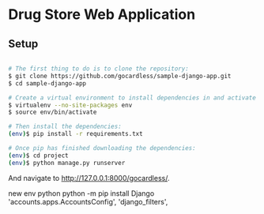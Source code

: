 # Drug Store Web Application

## Setup

```bash

# The first thing to do is to clone the repository:
$ git clone https://github.com/gocardless/sample-django-app.git
$ cd sample-django-app

# Create a virtual environment to install dependencies in and activate it:
$ virtualenv --no-site-packages env
$ source env/bin/activate

# Then install the dependencies:
(env)$ pip install -r requirements.txt

# Once pip has finished downloading the dependencies:
(env)$ cd project
(env)$ python manage.py runserver

```
And navigate to 
http://127.0.0.1:8000/gocardless/.


new env 
python 
python -m pip install Django
'accounts.apps.AccountsConfig',
'django_filters',

